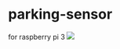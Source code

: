 # parking-sensor
for raspberry pi 3
<img src="https://user-images.githubusercontent.com/29106169/60724376-e6c57600-9f3e-11e9-9767-f5cb72eb2f78.png">

